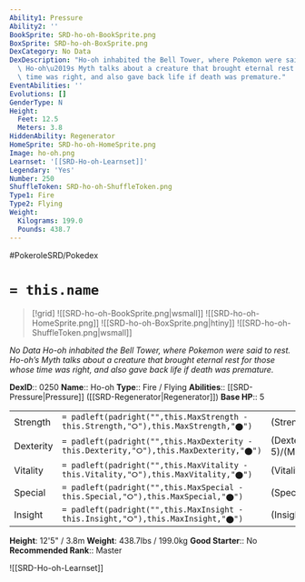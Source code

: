```yaml
---
Ability1: Pressure
Ability2: ''
BookSprite: SRD-ho-oh-BookSprite.png
BoxSprite: SRD-ho-oh-BoxSprite.png
DexCategory: No Data
DexDescription: "Ho-oh inhabited the Bell Tower, where Pokemon were said to rest.\
  \ Ho-oh\u2019s Myth talks about a creature that brought eternal rest for those whose\
  \ time was right, and also gave back life if death was premature."
EventAbilities: ''
Evolutions: []
GenderType: N
Height:
  Feet: 12.5
  Meters: 3.8
HiddenAbility: Regenerator
HomeSprite: SRD-ho-oh-HomeSprite.png
Image: ho-oh.png
Learnset: '[[SRD-Ho-oh-Learnset]]'
Legendary: 'Yes'
Number: 250
ShuffleToken: SRD-ho-oh-ShuffleToken.png
Type1: Fire
Type2: Flying
Weight:
  Kilograms: 199.0
  Pounds: 438.7
---
```


#PokeroleSRD/Pokedex

# `= this.name`

> [!grid]
> ![[SRD-ho-oh-BookSprite.png|wsmall]]
> ![[SRD-ho-oh-HomeSprite.png]]
> ![[SRD-ho-oh-BoxSprite.png|htiny]]
> ![[SRD-ho-oh-ShuffleToken.png|wsmall]]


*No Data*
*Ho-oh inhabited the Bell Tower, where Pokemon were said to rest. Ho-oh’s Myth talks about a creature that brought eternal rest for those whose time was right, and also gave back life if death was premature.*

**DexID**:: 0250
**Name**:: Ho-oh
**Type**:: Fire / Flying
**Abilities**:: [[SRD-Pressure|Pressure]] ([[SRD-Regenerator|Regenerator]])
**Base HP**:: 5

|           |                                                                                        |                                          |
| --------- | -------------------------------------------------------------------------------------- | ---------------------------------------- |
| Strength  | `= padleft(padright("",this.MaxStrength - this.Strength,"⭘"),this.MaxStrength,"⬤")`    | (Strength::7)/(MaxStrength::7)   |
| Dexterity | `= padleft(padright("",this.MaxDexterity - this.Dexterity,"⭘"),this.MaxDexterity,"⬤")` | (Dexterity:: 5)/(MaxDexterity::5) |
| Vitality  | `= padleft(padright("",this.MaxVitality - this.Vitality,"⭘"),this.MaxVitality,"⬤")`    | (Vitality::5)/(MaxVitality::5)   |
| Special   | `= padleft(padright("",this.MaxSpecial - this.Special,"⭘"),this.MaxSpecial,"⬤")`       | (Special::6)/(MaxSpecial::6)     |
| Insight   | `= padleft(padright("",this.MaxInsight - this.Insight,"⭘"),this.MaxInsight,"⬤")`       | (Insight::7)/(MaxInsight::7)     |

**Height**: 12'5" / 3.8m
**Weight**: 438.7lbs / 199.0kg
**Good Starter**:: No
**Recommended Rank**:: Master

![[SRD-Ho-oh-Learnset]]